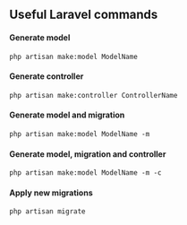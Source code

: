 ## Useful Laravel commands

#### Generate model
`php artisan make:model ModelName`

#### Generate controller
`php artisan make:controller ControllerName`

#### Generate model and migration
`php artisan make:model ModelName -m`

#### Generate model, migration and controller
`php artisan make:model ModelName -m -c`

#### Apply new migrations
`php artisan migrate`
